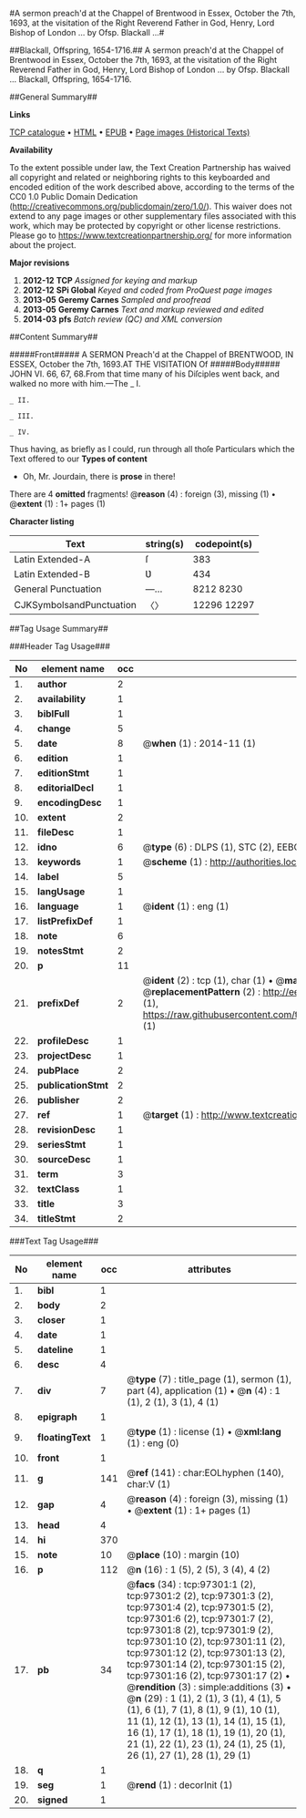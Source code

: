 #A sermon preach'd at the Chappel of Brentwood in Essex, October the 7th, 1693, at the visitation of the Right Reverend Father in God, Henry, Lord Bishop of London ... by Ofsp. Blackall ...#

##Blackall, Offspring, 1654-1716.##
A sermon preach'd at the Chappel of Brentwood in Essex, October the 7th, 1693, at the visitation of the Right Reverend Father in God, Henry, Lord Bishop of London ... by Ofsp. Blackall ...
Blackall, Offspring, 1654-1716.

##General Summary##

**Links**

[TCP catalogue](http://www.ota.ox.ac.uk/tcp/)  • 
[HTML](http://tei.it.ox.ac.uk/tcp/Texts-HTML/free/A28/A28276.html)  • 
[EPUB](http://tei.it.ox.ac.uk/tcp/Texts-EPUB/free/A28/A28276.epub) • 
[Page images (Historical Texts)](https://historicaltexts.jisc.ac.uk/eebo-13085646e)

**Availability**

To the extent possible under law, the Text Creation Partnership has waived all copyright and related or neighboring rights to this keyboarded and encoded edition of the work described above, according to the terms of the CC0 1.0 Public Domain Dedication (http://creativecommons.org/publicdomain/zero/1.0/). This waiver does not extend to any page images or other supplementary files associated with this work, which may be protected by copyright or other license restrictions. Please go to https://www.textcreationpartnership.org/ for more information about the project.

**Major revisions**

1. __2012-12__ __TCP__ *Assigned for keying and markup*
1. __2012-12__ __SPi Global__ *Keyed and coded from ProQuest page images*
1. __2013-05__ __Geremy Carnes__ *Sampled and proofread*
1. __2013-05__ __Geremy Carnes__ *Text and markup reviewed and edited*
1. __2014-03__ __pfs__ *Batch review (QC) and XML conversion*

##Content Summary##

#####Front#####
A SERMON Preach'd at the Chappel of BRENTWOOD, IN ESSEX, October the 7th, 1693.AT THE VISITATION Of 
#####Body#####
JOHN VI. 66, 67, 68.From that time many of his Diſciples went back, and walked no more with him.—The
    _ I.

    _ II.

    _ III.

    _ IV.
Thus having, as briefly as I could, run through all thoſe Particulars which the Text offered to our 
**Types of content**

  * Oh, Mr. Jourdain, there is **prose** in there!

There are 4 **omitted** fragments! 
 @__reason__ (4) : foreign (3), missing (1)  •  @__extent__ (1) : 1+ pages (1)

**Character listing**


|Text|string(s)|codepoint(s)|
|---|---|---|
|Latin Extended-A|ſ|383|
|Latin Extended-B|Ʋ|434|
|General Punctuation|—…|8212 8230|
|CJKSymbolsandPunctuation|〈〉|12296 12297|

##Tag Usage Summary##

###Header Tag Usage###

|No|element name|occ|attributes|
|---|---|---|---|
|1.|__author__|2||
|2.|__availability__|1||
|3.|__biblFull__|1||
|4.|__change__|5||
|5.|__date__|8| @__when__ (1) : 2014-11 (1)|
|6.|__edition__|1||
|7.|__editionStmt__|1||
|8.|__editorialDecl__|1||
|9.|__encodingDesc__|1||
|10.|__extent__|2||
|11.|__fileDesc__|1||
|12.|__idno__|6| @__type__ (6) : DLPS (1), STC (2), EEBO-CITATION (1), OCLC (1), VID (1)|
|13.|__keywords__|1| @__scheme__ (1) : http://authorities.loc.gov/ (1)|
|14.|__label__|5||
|15.|__langUsage__|1||
|16.|__language__|1| @__ident__ (1) : eng (1)|
|17.|__listPrefixDef__|1||
|18.|__note__|6||
|19.|__notesStmt__|2||
|20.|__p__|11||
|21.|__prefixDef__|2| @__ident__ (2) : tcp (1), char (1)  •  @__matchPattern__ (2) : ([0-9\-]+):([0-9IVX]+) (1), (.+) (1)  •  @__replacementPattern__ (2) : http://eebo.chadwyck.com/downloadtiff?vid=$1&page=$2 (1), https://raw.githubusercontent.com/textcreationpartnership/Texts/master/tcpchars.xml#$1 (1)|
|22.|__profileDesc__|1||
|23.|__projectDesc__|1||
|24.|__pubPlace__|2||
|25.|__publicationStmt__|2||
|26.|__publisher__|2||
|27.|__ref__|1| @__target__ (1) : http://www.textcreationpartnership.org/docs/. (1)|
|28.|__revisionDesc__|1||
|29.|__seriesStmt__|1||
|30.|__sourceDesc__|1||
|31.|__term__|3||
|32.|__textClass__|1||
|33.|__title__|3||
|34.|__titleStmt__|2||


###Text Tag Usage###

|No|element name|occ|attributes|
|---|---|---|---|
|1.|__bibl__|1||
|2.|__body__|2||
|3.|__closer__|1||
|4.|__date__|1||
|5.|__dateline__|1||
|6.|__desc__|4||
|7.|__div__|7| @__type__ (7) : title_page (1), sermon (1), part (4), application (1)  •  @__n__ (4) : 1 (1), 2 (1), 3 (1), 4 (1)|
|8.|__epigraph__|1||
|9.|__floatingText__|1| @__type__ (1) : license (1)  •  @__xml:lang__ (1) : eng (0)|
|10.|__front__|1||
|11.|__g__|141| @__ref__ (141) : char:EOLhyphen (140), char:V (1)|
|12.|__gap__|4| @__reason__ (4) : foreign (3), missing (1)  •  @__extent__ (1) : 1+ pages (1)|
|13.|__head__|4||
|14.|__hi__|370||
|15.|__note__|10| @__place__ (10) : margin (10)|
|16.|__p__|112| @__n__ (16) : 1 (5), 2 (5), 3 (4), 4 (2)|
|17.|__pb__|34| @__facs__ (34) : tcp:97301:1 (2), tcp:97301:2 (2), tcp:97301:3 (2), tcp:97301:4 (2), tcp:97301:5 (2), tcp:97301:6 (2), tcp:97301:7 (2), tcp:97301:8 (2), tcp:97301:9 (2), tcp:97301:10 (2), tcp:97301:11 (2), tcp:97301:12 (2), tcp:97301:13 (2), tcp:97301:14 (2), tcp:97301:15 (2), tcp:97301:16 (2), tcp:97301:17 (2)  •  @__rendition__ (3) : simple:additions (3)  •  @__n__ (29) : 1 (1), 2 (1), 3 (1), 4 (1), 5 (1), 6 (1), 7 (1), 8 (1), 9 (1), 10 (1), 11 (1), 12 (1), 13 (1), 14 (1), 15 (1), 16 (1), 17 (1), 18 (1), 19 (1), 20 (1), 21 (1), 22 (1), 23 (1), 24 (1), 25 (1), 26 (1), 27 (1), 28 (1), 29 (1)|
|18.|__q__|1||
|19.|__seg__|1| @__rend__ (1) : decorInit (1)|
|20.|__signed__|1||
